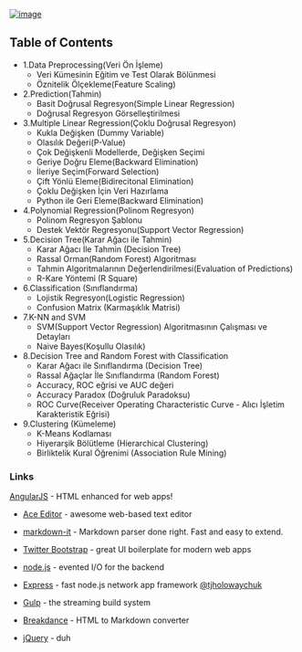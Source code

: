

[![image](https://railsware.com/blog/wp-content/uploads/2018/11/PythonMLPandas-icon-180x180.png)]()

## Table of Contents
- 1.Data Preprocessing(Veri Ön İşleme)
  - Veri Kümesinin Eğitim ve Test Olarak Bölünmesi
  - Öznitelik Ölçekleme(Feature Scaling)
- 2.Prediction(Tahmin)
  - Basit Doğrusal Regresyon(Simple Linear Regression)
  - Doğrusal Regresyon Görselleştirilmesi
- 3.Multiple Linear Regression(Çoklu Doğrusal Regresyon)
  - Kukla Değişken (Dummy Variable)
  - Olasılık Değeri(P-Value)
  - Çok Değişkenli Modellerde, Değişken Seçimi
  - Geriye Doğru Eleme(Backward Elimination)
  - İleriye Seçim(Forward Selection)
  - Çift Yönlü Eleme(Bidirecitonal Elimination)
  - Çoklu Değişken İçin Veri Hazırlama
  - Python ile Geri Eleme(Backward Elimination)
- 4.Polynomial Regression(Polinom Regresyon)
  - Polinom Regresyon Şablonu
  - Destek Vektör Regresyonu(Support Vector Regression)
- 5.Decision Tree(Karar Ağacı ile Tahmin)
  - Karar Ağacı İle Tahmin (Decision Tree)
  - Rassal Orman(Random Forest) Algoritması
  - Tahmin Algoritmalarının Değerlendirilmesi(Evaluation of Predictions)
  - R-Kare Yöntemi (R Square)
- 6.Classification (Sınıflandırma)
  - Lojistik Regresyon(Logistic Regression)
  - Confusion Matrix (Karmaşıklık Matrisi)
- 7.K-NN and SVM
  - SVM(Support Vector Regression) Algoritmasının Çalışması ve Detayları
  - Naive Bayes(Koşullu Olasılık)
- 8.Decision Tree and Random Forest with Classification
  - Karar Ağacı ile Sınıflandırma (Decision Tree)
  - Rassal Ağaçlar İle Sınıflandırma (Random Forest)
  - Accuracy, ROC eğrisi ve AUC değeri
  - Accuracy Paradox (Doğruluk Paradoksu)
  - ROC Curve(Receiver Operating Characteristic Curve - Alıcı İşletim Karakteristik Eğrisi)
- 9.Clustering (Kümeleme)
  - K-Means Kodlaması
  - Hiyerarşik Bölütleme (Hierarchical Clustering)
  - Birliktelik Kural Öğrenimi (Association Rule Mining)


### Links



 [AngularJS] - HTML enhanced for web apps!
* [Ace Editor] - awesome web-based text editor
* [markdown-it] - Markdown parser done right. Fast and easy to extend.
* [Twitter Bootstrap] - great UI boilerplate for modern web apps
* [node.js] - evented I/O for the backend
* [Express] - fast node.js network app framework [@tjholowaychuk]
* [Gulp] - the streaming build system
* [Breakdance](https://breakdance.github.io/breakdance/) - HTML to Markdown converter
* [jQuery] - duh


   [dill]: <https://github.com/joemccann/dillinger>
   [git-repo-url]: <https://github.com/joemccann/dillinger.git>
   [john gruber]: <http://daringfireball.net>
   [df1]: <http://daringfireball.net/projects/markdown/>
   [markdown-it]: <https://github.com/markdown-it/markdown-it>
   [Ace Editor]: <http://ace.ajax.org>
   [node.js]: <http://nodejs.org>
   [Twitter Bootstrap]: <http://twitter.github.com/bootstrap/>
   [jQuery]: <http://jquery.com>
   [@tjholowaychuk]: <http://twitter.com/tjholowaychuk>
   [express]: <http://expressjs.com>
   [AngularJS]: <http://angularjs.org>
   [Gulp]: <http://gulpjs.com>

   
